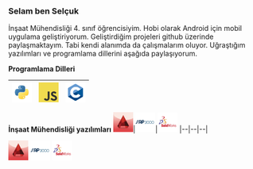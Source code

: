 ### Selam ben Selçuk
İnşaat Mühendisliği 4. sınıf öğrencisiyim. Hobi olarak Android için mobil uygulama geliştiriyorum. Geliştirdiğim projeleri github üzerinde paylaşmaktayım. Tabi kendi alanımda da çalışmalarım oluyor. Uğraştığım yazılımları ve programlama dillerini aşağıda paylaşıyorum.

**Programlama Dilleri**

<img title="Python" alt="Python" width="40px" src="https://raw.githubusercontent.com/github/explore/master/topics/python/python.png" />|<img alt="JS" title="JavaScript" width="40px" src="https://raw.githubusercontent.com/github/explore/master/topics/javascript/javascript.png">|<img title="C" alt="C" width="40px" src="https://raw.githubusercontent.com/github/explore/master/topics/c/c.png">
|--|--|--|

**İnşaat Mühendisliği yazılımları**
<img title="Python" alt="Python" width="40px" src="https://raw.githubusercontent.com/55selcukozdemir/55selcukozdemir/75b63af2b7a7541d4af32347f6d4abb344f75d23/src/autocad-2016-icon.svg" />|<img alt="JS" title="JavaScript" width="40px" src="https://raw.githubusercontent.com/55selcukozdemir/55selcukozdemir/75b63af2b7a7541d4af32347f6d4abb344f75d23/src/sap2000-vector-logo.svg">|<img title="C" alt="C" width="40px" src="https://raw.githubusercontent.com/55selcukozdemir/55selcukozdemir/75b63af2b7a7541d4af32347f6d4abb344f75d23/src/solidworks.svg">
|--|--|--|

<p>
<img title="Python" alt="Python" width="40px" src="https://raw.githubusercontent.com/55selcukozdemir/55selcukozdemir/75b63af2b7a7541d4af32347f6d4abb344f75d23/src/autocad-2016-icon.svg" />
<img alt="JS" title="JavaScript" width="40px" src="https://raw.githubusercontent.com/55selcukozdemir/55selcukozdemir/75b63af2b7a7541d4af32347f6d4abb344f75d23/src/sap2000-vector-logo.svg">
<img title="C" alt="C" width="40px" src="https://raw.githubusercontent.com/55selcukozdemir/55selcukozdemir/75b63af2b7a7541d4af32347f6d4abb344f75d23/src/solidworks.svg">

</p>

